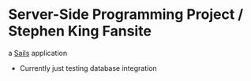 # Server-Side Programming Project / Stephen King Fansite

a [Sails](http://sailsjs.org) application

- Currently just testing database integration
